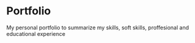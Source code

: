 # Portfolio
My personal portfolio to summarize my skills, soft skills, proffesional and educational experience 
